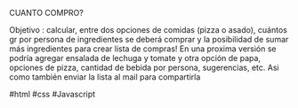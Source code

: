 CUANTO COMPRO?

Objetivo : calcular, entre dos opciones de comidas (pizza o asado), cuántos gr por persona de ingredientes se deberá comprar y la posibilidad de sumar más ingredientes para crear lista de compras!
En una proxima versión se podría agregar ensalada de lechuga y tomate y otra opción de papa, opciones de pizza, cantidad de bebida por persona, sugerencias, etc. Asi como también enviar la lista al mail para compartirla

#html
#css
#Javascript 
